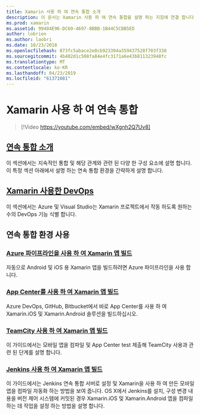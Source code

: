```yaml
---
title: Xamarin 사용 하 여 연속 통합 소개
description: 이 문서는 Xamarin 사용 하 여 연속 통합을 설명 하는 지침에 연결 합니다. 연결 된 콘텐츠는 연속 통합의 개요를 제공 하 고 App Center 빌드, TeamCity, 및 Jenkins를 설명 합니다.
ms.prod: xamarin
ms.assetid: 99484E96-DC69-4697-8BBB-1B44C5CBB5ED
author: lobrien
ms.author: laobri
ms.date: 10/23/2018
ms.openlocfilehash: 073fc5abace2e0cb923394a359437528f703f338
ms.sourcegitcommit: 4b402d1c508fa84e4fc3171a6e43b811323948fc
ms.translationtype: MT
ms.contentlocale: ko-KR
ms.lasthandoff: 04/23/2019
ms.locfileid: "61371081"
---
```

# <a name="continuous-integration-with-xamarin"></a>Xamarin 사용 하 여 연속 통합

> [!Video https://youtube.com/embed/wXgnh2Q7Uv8]

## <a name="introduction-to-continuous-integrationtoolsciintro-to-cimd"></a>[연속 통합 소개](~/tools/ci/intro-to-ci.md)

이 섹션에서는 지속적인 통합 및 해당 관계와 관련 된 다양 한 구성 요소에 설명 합니다. 이 특정 섹션 아래에서 설명 하는 연속 통합 환경을 간략하게 설명 합니다.

## <a name="devops-with-xamarintoolscidevopsmd"></a>[Xamarin 사용한 DevOps](~/tools/ci/devops.md)

이 섹션에서는 Azure 및 Visual Studio는 Xamarin 프로젝트에서 작동 하도록 원하는 수의 DevOps 기능 식별 합니다.

## <a name="working-with-continuous-integration-environments"></a>연속 통합 환경 사용

### <a name="build-xamarin-apps-with-azure-pipelineshttpsdocsmicrosoftcomazuredevopspipelineslanguagesxamarin"></a>[Azure 파이프라인을 사용 하 여 Xamarin 앱 빌드](https://docs.microsoft.com/azure/devops/pipelines/languages/xamarin/)

자동으로 Android 및 iOS 용 Xamarin 앱을 빌드하려면 Azure 파이프라인을 사용 합니다.

### <a name="build-xamarin-apps-using-app-centerhttpsdocsmicrosoftcomappcenterbuildxamarin"></a>[App Center를 사용 하 여 Xamarin 앱 빌드](https://docs.microsoft.com/appcenter/build/xamarin/)

Azure DevOps, GitHub, Bitbucket에서 바로 App Center를 사용 하 여 Xamarin.iOS 및 Xamarin.Android 솔루션을 빌드하십시오.

### <a name="build-xamarin-apps-with-teamcitytoolsciteamcitymd"></a>[TeamCity 사용 하 여 Xamarin 앱 빌드](~/tools/ci/teamcity.md)

이 가이드에서는 모바일 앱을 컴파일 및 App Center test 제출해 TeamCity 사용과 관련 된 단계를 설명 합니다.

### <a name="build-xamarin-apps-with-jenkinstoolscijenkins-walkthroughmd"></a>[Jenkins 사용 하 여 Xamarin 앱 빌드](~/tools/ci/jenkins-walkthrough.md)

이 가이드에서는 Jenkins 연속 통합 서버로 설정 및 Xamarin을 사용 하 여 만든 모바일 앱을 컴파일 자동화 하는 방법을 보여 줍니다. OS X에서 Jenkins를 설치, 구성 변경 내용을 버전 제어 시스템에 커밋된 경우 Xamarin.iOS 및 Xamarin.Android 앱을 컴파일하는 데 작업을 설정 하는 방법을 설명 합니다.
